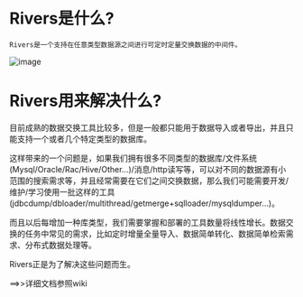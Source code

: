 # Rivers是什么?
    Rivers是一个支持在任意类型数据源之间进行可定时定量交换数据的中间件。 


![image](https://github.com/fnOpenSource/rivers/blob/master/architecture.png)

# Rivers用来解决什么?

目前成熟的数据交换工具比较多，但是一般都只能用于数据导入或者导出，并且只能支持一个或者几个特定类型的数据库。

这样带来的一个问题是，如果我们拥有很多不同类型的数据库/文件系统(Mysql/Oracle/Rac/Hive/Other…)/消息/http读写等，可以对不同的数据源有小范围的搜索需求等，并且经常需要在它们之间交换数据，那么我们可能需要开发/维护/学习使用一批这样的工具(jdbcdump/dbloader/multithread/getmerge+sqlloader/mysqldumper…)。

而且以后每增加一种库类型，我们需要掌握和部署的工具数量将线性增长。数据交换的任务中常见的需求，比如定时增量全量导入、数据简单转化、数据简单检索需求、分布式数据处理等。

Rivers正是为了解决这些问题而生。 


==>>详细文档参照wiki
